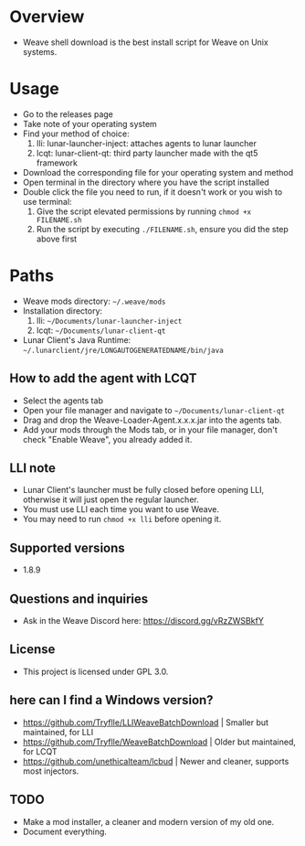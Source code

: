 # Overview
- Weave shell download is the best install script for Weave on Unix systems.
# Usage
- Go to the releases page
- Take note of your operating system
- Find your method of choice:
  1. lli: lunar-launcher-inject: attaches agents to lunar launcher
  2. lcqt: lunar-client-qt: third party launcher made with the qt5 framework
- Download the corresponding file for your operating system and method
- Open terminal in the directory where you have the script installed
- Double click the file you need to run, if it doesn't work or you wish to use terminal:
  1. Give the script elevated permissions by running `chmod +x FILENAME.sh`
  2. Run the script by executing `./FILENAME.sh`, ensure you did the step above first


# Paths
- Weave mods directory: `~/.weave/mods`
- Installation directory: 
  1. lli: `~/Documents/lunar-launcher-inject`
  2. lcqt: `~/Documents/lunar-client-qt`
- Lunar Client's Java Runtime: `~/.lunarclient/jre/LONGAUTOGENERATEDNAME/bin/java`
## How to add the agent with LCQT
- Select the agents tab
- Open your file manager and navigate to `~/Documents/lunar-client-qt`
- Drag and drop the Weave-Loader-Agent.x.x.x.jar into the agents tab.
- Add your mods through the Mods tab, or in your file manager, don't check "Enable Weave", you already added it.
## LLI note
- Lunar Client's launcher must be fully closed before opening LLI, otherwise it will just open the regular launcher.
- You must use LLI each time you want to use Weave.
- You may need to run `chmod +x lli` before opening it.
## Supported versions
- 1.8.9
## Questions and inquiries
- Ask in the Weave Discord here: https://discord.gg/vRzZWSBkfY
## License
- This project is licensed under GPL 3.0.
## here can I find a Windows version?
- https://github.com/Tryflle/LLIWeaveBatchDownload | Smaller but maintained, for LLI
- https://github.com/Tryflle/WeaveBatchDownload | Older but maintained, for LCQT
- https://github.com/unethicalteam/lcbud | Newer and cleaner, supports most injectors.
## TODO
- Make a mod installer, a cleaner and modern version of my old one.
- Document everything.
